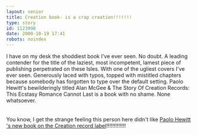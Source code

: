 ```yaml
---
layout: senior
title: Creation book- is a crap creation!!!!!!!
type: story
id: 1123998
date: 2000-10-19 17:41
robots: noindex
---
```

<div class="quote">I have on my desk the shoddiest book I've ever seen. No doubt. A leading contender for the title of the laziest, most incompetent, lamest piece of publishing perpetrated on these Isles. With one of the ugliest covers I've ever seen. Generously laced with typos, topped with mistitled chapters because somebody has forgotten to type over the default setting. Paolo Hewitt's bewilderingly titled Alan McGee &amp; The Story Of Creation Records: This Ecstasy Romance Cannot Last is a book with no shame. None whatsoever.</div> <br/> <br/>You know, I get the strange feeling this person here didn't like <a href="http://www.tangents.co.uk/tangents/modern/creation.html">Paolo Hewitt 's new book on the Creation record label</a>!!!!!!!!!!!!!